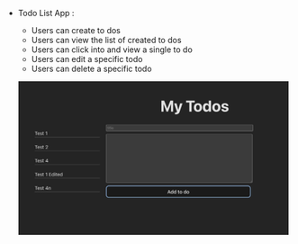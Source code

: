- Todo List App :

  - Users can create to dos
  - Users can view the list of created to dos
  - Users can click into and view a single to do
  - Users can edit a specific todo
  - Users can delete a specific todo

  ![to do list app](./public/todo_2024-11-05.png)

